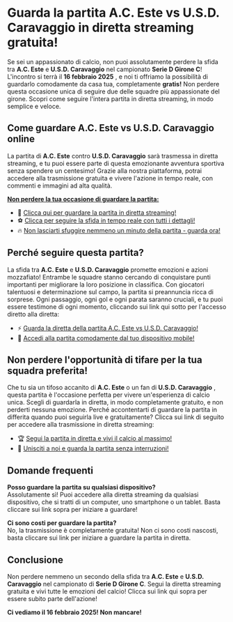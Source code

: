 # Guarda la partita A.C. Este vs U.S.D. Caravaggio in diretta streaming gratuita!

Se sei un appassionato di calcio, non puoi assolutamente perdere la sfida tra **A.C. Este** e **U.S.D. Caravaggio** nel campionato **Serie D Girone C**! L'incontro si terrà il **16 febbraio 2025** , e noi ti offriamo la possibilità di guardarlo comodamente da casa tua, completamente **gratis!** Non perdere questa occasione unica di seguire due delle squadre più appassionate del girone. Scopri come seguire l'intera partita in diretta streaming, in modo semplice e veloce.

## Come guardare A.C. Este vs U.S.D. Caravaggio online

La partita di **A.C. Este** contro **U.S.D. Caravaggio** sarà trasmessa in diretta streaming, e tu puoi essere parte di questa emozionante avventura sportiva senza spendere un centesimo! Grazie alla nostra piattaforma, potrai accedere alla trasmissione gratuita e vivere l'azione in tempo reale, con commenti e immagini ad alta qualità.

**<u>Non perdere la tua occasione di guardare la partita:</u>**

- 🎥 [Clicca qui per guardare la partita in diretta streaming!](https://tinyurl.com/livestreamfreeo?st=A.C.+Este+vs+U.S.D.+Caravaggio&si=gh)
- ⚽ [Clicca per seguire la sfida in tempo reale con tutti i dettagli!](https://tinyurl.com/livestreamfreeo?st=A.C.+Este+vs+U.S.D.+Caravaggio&si=gh)
- 🔥 [Non lasciarti sfuggire nemmeno un minuto della partita - guarda ora!](https://tinyurl.com/livestreamfreeo?st=A.C.+Este+vs+U.S.D.+Caravaggio&si=gh)

## Perché seguire questa partita?

La sfida tra **A.C. Este** e **U.S.D. Caravaggio** promette emozioni e azioni mozzafiato! Entrambe le squadre stanno cercando di conquistare punti importanti per migliorare la loro posizione in classifica. Con giocatori talentuosi e determinazione sul campo, la partita si preannuncia ricca di sorprese. Ogni passaggio, ogni gol e ogni parata saranno cruciali, e tu puoi essere testimone di ogni momento, cliccando sui link qui sotto per l'accesso diretto alla diretta:

- ⚡ [Guarda la diretta della partita A.C. Este vs U.S.D. Caravaggio!](https://tinyurl.com/livestreamfreeo?st=A.C.+Este+vs+U.S.D.+Caravaggio&si=gh)
- 📱 [Accedi alla partita comodamente dal tuo dispositivo mobile!](https://tinyurl.com/livestreamfreeo?st=A.C.+Este+vs+U.S.D.+Caravaggio&si=gh)

## Non perdere l'opportunità di tifare per la tua squadra preferita!

Che tu sia un tifoso accanito di **A.C. Este** o un fan di **U.S.D. Caravaggio** , questa partita è l'occasione perfetta per vivere un'esperienza di calcio unica. Scegli di guardarla in diretta, in modo completamente gratuito, e non perderti nessuna emozione. Perché accontentarti di guardare la partita in differita quando puoi seguirla live e gratuitamente? Clicca sui link di seguito per accedere alla trasmissione in diretta streaming:

- 🏆 [Segui la partita in diretta e vivi il calcio al massimo!](https://tinyurl.com/livestreamfreeo?st=A.C.+Este+vs+U.S.D.+Caravaggio&si=gh)
- 🎉 [Unisciti a noi e guarda la partita senza interruzioni!](https://tinyurl.com/livestreamfreeo?st=A.C.+Este+vs+U.S.D.+Caravaggio&si=gh)

## Domande frequenti

**Posso guardare la partita su qualsiasi dispositivo?**  
Assolutamente sì! Puoi accedere alla diretta streaming da qualsiasi dispositivo, che si tratti di un computer, uno smartphone o un tablet. Basta cliccare sui link sopra per iniziare a guardare!

**Ci sono costi per guardare la partita?**  
No, la trasmissione è completamente gratuita! Non ci sono costi nascosti, basta cliccare sui link per iniziare a guardare la partita in diretta.

## Conclusione

Non perdere nemmeno un secondo della sfida tra **A.C. Este** e **U.S.D. Caravaggio** nel campionato di **Serie D Girone C**. Segui la diretta streaming gratuita e vivi tutte le emozioni del calcio! Clicca sui link qui sopra per essere subito parte dell'azione!

**Ci vediamo il 16 febbraio 2025! Non mancare!**
